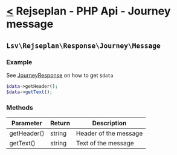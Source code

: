 [<](../../index.md) Rejseplan - PHP Api - Journey message
============================================================

## `Lsv\Rejseplan\Response\Journey\Message`

### Example

See [JourneyResponse](../JourneyResponse.md) on how to get `$data`

```php
$data->getHeader();
$data->getText();
```

### Methods

| Parameter | Return | Description |
| --- | --- | --- |
| getHeader() | string | Header of the message |
| getText() | string | Text of the message |
